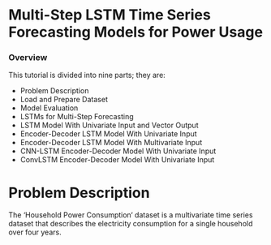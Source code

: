 # Multi-Step LSTM Time Series Forecasting Models for Power Usage

### Overview
This tutorial is divided into nine parts; they are:

- Problem Description
- Load and Prepare Dataset
- Model Evaluation
- LSTMs for Multi-Step Forecasting
- LSTM Model With Univariate Input and Vector Output
- Encoder-Decoder LSTM Model With Univariate Input
- Encoder-Decoder LSTM Model With Multivariate Input
- CNN-LSTM Encoder-Decoder Model With Univariate Input
- ConvLSTM Encoder-Decoder Model With Univariate Input

# Problem Description
The ‘Household Power Consumption‘ dataset is a multivariate time series dataset that describes the electricity consumption for a single household over four years.
